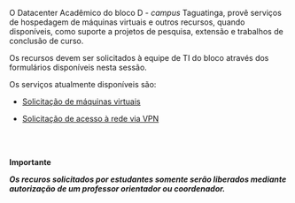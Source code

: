 
O Datacenter Acadêmico do bloco D - *campus* Taguatinga, provê serviços de hospedagem de máquinas virtuais e outros recursos, quando disponíveis, como suporte a projetos de pesquisa, extensão e trabalhos de conclusão de curso.

Os recursos devem ser solicitados à equipe de TI do bloco através dos formulários disponíveis nesta sessão.

Os serviços atualmente disponíveis são:

* [Solicitação de máquinas virtuais](/serv_da/vm)

* [Solicitação de acesso à rede via VPN](https://computacaoifb.com.br)


<br>
<br>

**Importante**

***Os recuros solicitados por estudantes somente serão liberados mediante autorização de um professor orientador ou coordenador.***
